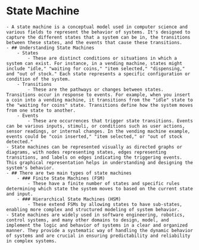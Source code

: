 # State Machine
	- A state machine is a conceptual model used in computer science and various fields to represent the behavior of systems. It's designed to capture the different states that a system can be in, the transitions between these states, and the events that cause these transitions.
	- ## Understanding State Machines
		- States
			- These are distinct conditions or situations in which a system can exist. For instance, in a vending machine, states might include "idle," "waiting for coins," "item selected," "dispensing," and "out of stock." Each state represents a specific configuration or condition of the system.
		- Transitions
			- These are the pathways or changes between states. Transitions occur in response to events. For example, when you insert a coin into a vending machine, it transitions from the "idle" state to the "waiting for coins" state. Transitions define how the system moves from one state to another.
		- Events
			- These are occurrences that trigger state transitions. Events can be various inputs, stimuli, or conditions such as user actions, sensor readings, or internal changes. In the vending machine example, events could be "coin inserted," "item selected," or "out of stock detected."
	- State machines can be represented visually as directed graphs or diagrams, with nodes representing states, edges representing transitions, and labels on edges indicating the triggering events. This graphical representation helps in understanding and designing the system's behavior.
	- ## There are two main types of state machines
		- ### Finite State Machines (FSM)
			- These have a finite number of states and specific rules determining which state the system moves to based on the current state and input.
		- ### Hierarchical State Machines (HSM)
			- These extend FSMs by allowing states to have sub-states, enabling more complex and structured modeling of system behavior.
	- State machines are widely used in software engineering, robotics, control systems, and many other domains to design, model, and implement the logic and behavior of systems in a clear and organized manner. They provide a systematic way of handling the dynamic behavior of systems and are crucial in ensuring predictability and reliability in complex systems.